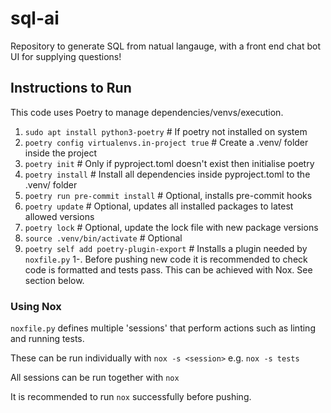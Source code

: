 # sql-ai

Repository to generate SQL from natual langauge, with a front end chat bot UI for supplying questions!

## Instructions to Run

This code uses Poetry to manage dependencies/venvs/execution.

1. `sudo apt install python3-poetry`   # If poetry not installed on system
2. `poetry config virtualenvs.in-project true`  # Create a .venv/ folder inside the project
3. `poetry init`   # Only if pyproject.toml doesn't exist then initialise poetry
4. `poetry install`  # Install all dependencies inside pyproject.toml to the .venv/ folder
5. `poetry run pre-commit install`  # Optional, installs pre-commit hooks
6. `poetry update`  # Optional, updates all installed packages to latest allowed versions
7. `poetry lock`  # Optional, update the lock file with new package versions
8. `source .venv/bin/activate`  # Optional
9. `poetry self add poetry-plugin-export`  # Installs a plugin needed by `noxfile.py`
1-. Before pushing new code it is recommended to check code is formatted and tests pass. This can be achieved with Nox. See section below.

### Using Nox

`noxfile.py` defines multiple 'sessions' that perform actions such as linting and running tests.

These can be run individually with `nox -s <session>` e.g. `nox -s tests`

All sessions can be run together with `nox`

It is recommended to run `nox` successfully before pushing.

